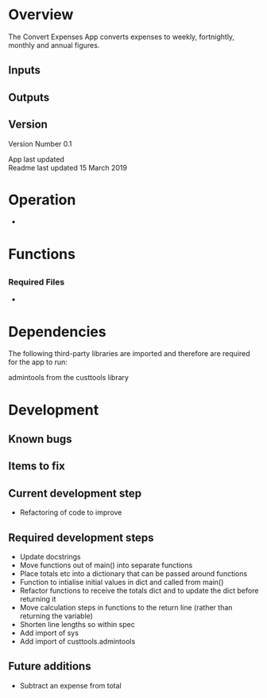 # Overview

The Convert Expenses App converts expenses to weekly, fortnightly, monthly and annual figures.

## Inputs

<TBC>

## Outputs

<TBC>

## Version

Version Number 0.1  

App last updated <TBC>  
Readme last updated 15 March 2019

# Operation

- <TBC>

# Functions

## <TBC>

<TBC>

### Required Files

- <TBC>

<TBC>

# Dependencies

The following third-party libraries are imported and therefore are required for
the app to run:

admintools from the custtools library

# Development

## Known bugs

## Items to fix

## Current development step

- Refactoring of code to improve

## Required development steps

- Update docstrings
- Move functions out of main() into separate functions
- Place totals etc into a dictionary that can be passed around functions
- Function to intialise initial values in dict and called from main()
- Refactor functions to receive the totals dict and to update the dict before returning it
- Move calculation steps in functions to the return line (rather than returning the variable)
- Shorten line lengths so within spec
- Add import of sys
- Add import of custtools.admintools


## Future additions

- Subtract an expense from total
